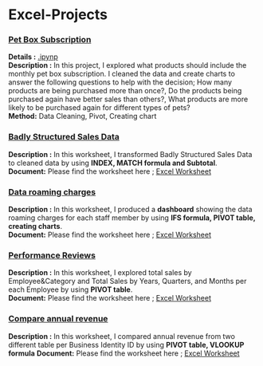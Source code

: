 # Excel-Projects

### <ins> Pet Box Subscription
**Details :** [.ipynp](https://github.com/TugceCankurt/Excel-Projects/blob/main/Pet%20Box%20Subscription.ipynb) <br>
**Description :** In this project, I explored what products should include the monthly pet box subscription. I cleaned the data and create charts to answer the following questions to help with the decision; How many products are being purchased more than once?, Do the products being purchased again have better sales than others?, What products are more likely to be purchased again for different types of pets?   <br>
**Method:** Data Cleaning, Pivot, Creating chart

### <ins> Badly Structured Sales Data
**Description :** In this worksheet, I transformed Badly Structured Sales Data to cleaned data by using **INDEX, MATCH formula and Subtotal**.  <br>
**Document:** Please find the worksheet here ; [ Excel Worksheet ](https://github.com/TugceCankurt/Excel-Projects/files/10716061/Badly-Structured-Sales-Data.xlsx)

### <ins> Data roaming charges
**Description :** In this worksheet, I produced a **dashboard** showing the data roaming charges for each staff member by using **IFS formula, PIVOT table, creating charts**.  <br>
**Document:** Please find the worksheet here ; [ Excel Worksheet ](https://github.com/TugceCankurt/Excel-Projects/files/10716095/Data.roaming.charges.Github.xlsx)

### <ins> Performance Reviews
**Description :** In this worksheet, I explored total sales by Employee&Category and Total Sales by Years, Quarters, and Months per each Employee by using **PIVOT table**. <br>
**Document:** Please find the worksheet here ; [ Excel Worksheet ](https://github.com/TugceCankurt/Excel-Projects/files/10716103/Performance.Reviews.Github.xlsx)

### <ins> Compare annual revenue 
**Description :** In this worksheet, I compared annual revenue from two different table per Business Identity ID by using **PIVOT table, VLOOKUP formula**
**Document:** Please find the worksheet here ; [ Excel Worksheet ](https://github.com/TugceCankurt/Excel-Projects/files/10716113/Compare.annual.revenue.Github.xlsx)

  
  
  
  
  
  
  
  
  
  
